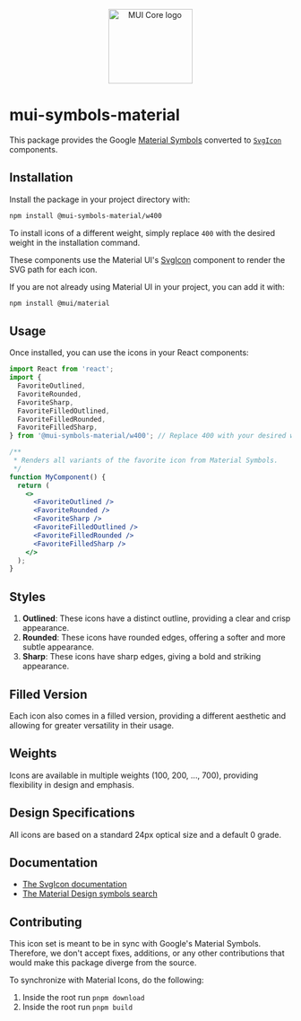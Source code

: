 <!-- markdownlint-disable-next-line -->
<p align="center">
  <a href="https://mui.com/core/" rel="noopener" target="_blank"><img width="150" height="133" src="https://mui.com/static/logo.svg" alt="MUI Core logo"></a>
</p>

# mui-symbols-material

This package provides the Google [Material Symbols](https://fonts.google.com/icons?icon.set=Material+Symbols) converted to [`SvgIcon`](https://mui.com/material-ui/api/svg-icon/) components.

## Installation

Install the package in your project directory with:

<!-- #default-branch-switch -->

```bash
npm install @mui-symbols-material/w400
```
<!-- #default-branch-switch -->

To install icons of a different weight, simply replace `400` with the desired weight in the installation command.

These components use the Material UI's [SvgIcon](https://mui.com/material-ui/api/svg-icon) component to render the SVG path for each icon.

If you are not already using Material UI in your project, you can add it with:

```bash
npm install @mui/material
```

## Usage

Once installed, you can use the icons in your React components:

```jsx
import React from 'react';
import { 
  FavoriteOutlined, 
  FavoriteRounded, 
  FavoriteSharp, 
  FavoriteFilledOutlined, 
  FavoriteFilledRounded, 
  FavoriteFilledSharp,
} from '@mui-symbols-material/w400'; // Replace 400 with your desired weight

/**
 * Renders all variants of the favorite icon from Material Symbols.
 */
function MyComponent() {
  return (
    <>
      <FavoriteOutlined />
      <FavoriteRounded />
      <FavoriteSharp />
      <FavoriteFilledOutlined />
      <FavoriteFilledRounded />
      <FavoriteFilledSharp />
    </>
  );
}
```

## Styles

1. **Outlined**: These icons have a distinct outline, providing a clear and crisp appearance.
2. **Rounded**: These icons have rounded edges, offering a softer and more subtle appearance.
3. **Sharp**: These icons have sharp edges, giving a bold and striking appearance.

## Filled Version

Each icon also comes in a filled version, providing a different aesthetic and allowing for greater versatility in their usage.

## Weights

Icons are available in multiple weights (100, 200, ..., 700), providing flexibility in design and emphasis.

## Design Specifications

All icons are based on a standard 24px optical size and a default 0 grade.

## Documentation

<!-- #default-branch-switch -->

- [The SvgIcon documentation](https://mui.com/material-ui/icons/#svgicon)
- [The Material Design symbols search](https://fonts.google.com/icons?icon.set=Material+Symbols)

## Contributing

This icon set is meant to be in sync with Google's Material Symbols.
Therefore, we don't accept fixes, additions, or any other contributions that would make this package diverge from the source.

To synchronize with Material Icons, do the following:

1. Inside the root run `pnpm download`
2. Inside the root run `pnpm build`
